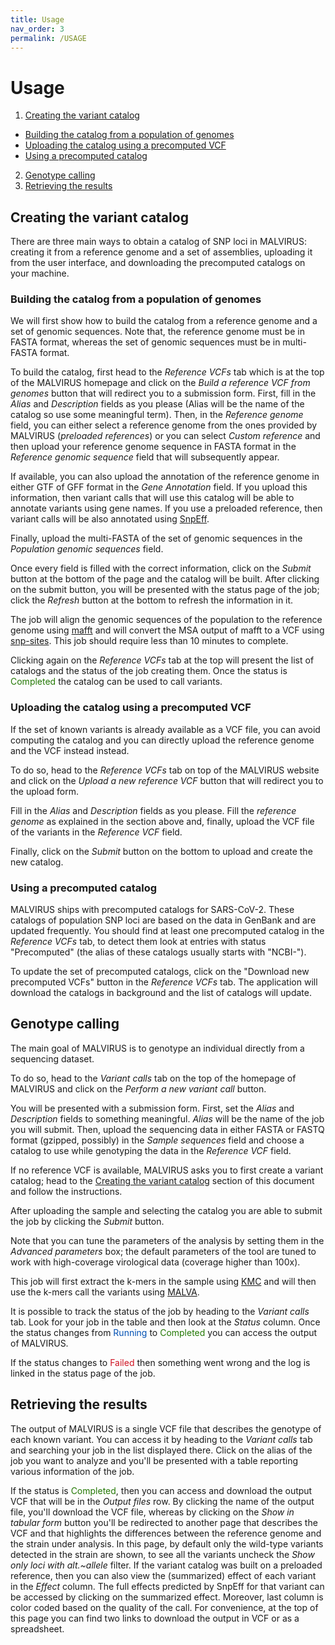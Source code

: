 ```yaml
---
title: Usage
nav_order: 3
permalink: /USAGE
---
```

# Usage
1. [Creating the variant catalog](#creating-the-variant-catalog)
  - [Building the catalog from a population of genomes](#building-the-catalog-from-a-population-of-genomes)
  - [Uploading the catalog using a precomputed VCF](#uploading-the-catalog-using-a-precomputed-vcf)
  - [Using a precomputed catalog](#using-a-precomputed-catalog)
2. [Genotype calling](#genotype-calling)
3. [Retrieving the results](#retrieving-the-results)

## Creating the variant catalog

There are three main ways to obtain a catalog of SNP loci in MALVIRUS: creating it from a reference genome and a set of assemblies, uploading it from the user interface, and downloading the precomputed catalogs on your machine.

### Building the catalog from a population of genomes

We will first show how to build the catalog from a reference genome and a set of genomic sequences.
Note that, the reference genome must be in FASTA format, whereas the set of genomic sequences must be in multi-FASTA format.

To build the catalog, first head to the _Reference VCFs_ tab which is at the top of the MALVIRUS homepage and click on the _Build a reference VCF from genomes_ button that will redirect you to a submission form.
First, fill in the _Alias_ and _Description_ fields as you please (Alias will be the name of the catalog so use some meaningful term).
Then, in the _Reference genome_ field, you can either select a reference genome from the ones provided by MALVIRUS (_preloaded references_) or you can select _Custom reference_ and then upload your reference genome sequence in FASTA format in the _Reference genomic sequence_ field that will subsequently appear.

If available, you can also upload the annotation of the reference genome in either GTF of GFF format in the _Gene Annotation_ field.
If you upload this information, then variant calls that will use this catalog will be able to annotate variants using gene names.
If you use a preloaded reference, then variant calls will be also annotated using [SnpEff](https://pcingola.github.io/SnpEff/).

Finally, upload the multi-FASTA of the set of genomic sequences in the _Population genomic sequences_ field.

Once every field is filled with the correct information, click on the _Submit_ button at the bottom of the page and the catalog will be built.
After clicking on the submit button, you will be presented with the status page of the job; click the _Refresh_ button at the bottom to refresh the information in it.

The job will align the genomic sequences of the population to the reference genome using [mafft](https://mafft.cbrc.jp/alignment/software/) and will convert the MSA output of mafft to a VCF using [snp-sites](https://github.com/sanger-pathogens/snp-sites).
This job should require less than 10 minutes to complete.

Clicking again on the _Reference VCFs_ tab at the top will present the list of catalogs and the status of the job creating them.
Once the status is <span style="color:#237804">Completed</span> the catalog can be used to call variants.

### Uploading the catalog using a precomputed VCF

If the set of known variants is already available as a VCF file, you can avoid computing the catalog and you can directly upload the reference genome and the VCF instead instead.

To do so, head to the _Reference VCFs_ tab on top of the MALVIRUS website and click on the _Upload a new reference VCF_ button that will redirect you to the upload form.

Fill in the _Alias_ and _Description_ fields as you please.
Fill the _reference genome_ as explained in the section above and, finally, upload the VCF file of the variants in the _Reference VCF_ field.

Finally, click on the _Submit_ button on the bottom to upload and create the new catalog.

### Using a precomputed catalog

MALVIRUS ships with precomputed catalogs for SARS-CoV-2.
These catalogs of population SNP loci are based on the data in GenBank and are updated frequently.
You should find at least one precomputed catalog in the _Reference VCFs_ tab, to detect them look at entries with status "Precomputed" (the alias of these catalogs usually starts with "NCBI-").

To update the set of precomputed catalogs, click on the "Download new precomputed VCFs" button in the _Reference VCFs_ tab.
The application will download the catalogs in background and the list of catalogs will update.

## Genotype calling

The main goal of MALVIRUS is to genotype an individual directly from a sequencing dataset.

To do so, head to the _Variant calls_ tab on the top of the homepage of MALVIRUS and click on the _Perform a new variant call_ button.

You will be presented with a submission form.
First, set the _Alias_ and _Description_ fields to something meaningful. _Alias_ will be the name of the job you will submit.
Then, upload the sequencing data in either FASTA or FASTQ format (gzipped, possibly) in the _Sample sequences_ field and choose a catalog to use while genotyping the data in the _Reference VCF_ field.

If no reference VCF is available, MALVIRUS asks you to first create a variant catalog; head to the [Creating the variant catalog](#creating-the-variant-catalog) section of this document and follow the instructions.

After uploading the sample and selecting the catalog you are able to submit the job by clicking the _Submit_ button.

Note that you can tune the parameters of the analysis by setting them in the _Advanced parameters_ box; the default parameters of the tool are tuned to work with high-coverage virological data (coverage higher than 100x).

This job will first extract the k-mers in the sample using [KMC](http://sun.aei.polsl.pl/kmc) and will then use the k-mers call the variants using [MALVA](https://github.com/algolab/malva).

It is possible to track the status of the job by heading to the _Variant calls_ tab.
Look for your job in the table and then look at the _Status_ column.
Once the status changes from <span style="color:#0050b3">Running</span> to <span style="color:#237804">Completed</span> you can access the output of MALVIRUS.

If the status changes to <span style="color:#cf1322">Failed</span> then something went wrong and the log is linked in the status page of the job.

## Retrieving the results

The output of MALVIRUS is a single VCF file that describes the genotype of each known variant.
You can access it by heading to the _Variant calls_ tab and searching your job in the list displayed there.
Click on the alias of the job you want to analyze and you'll be presented with a table reporting various information of the job.

If the status is <span style="color:#237804">Completed</span>, then you can access and download the output VCF that will be in the _Output files_ row.
By clicking the name of the output file, you'll download the VCF file, whereas by clicking on the _Show in tabular form_ button you'll be redirected to another page that describes the VCF and that highlights the differences between the reference genome and the strain under analysis.
In this page, by default only the wild-type variants detected in the strain are shown, to see all the variants uncheck the _Show only loci with alt.~allele_ filter.
If the variant catalog was built on a preloaded reference, then you can also view the (summarized) effect of each variant in the _Effect_ column. The full effects predicted by SnpEff for that variant can be accessed by clicking on the summarized effect.
Moreover, last column is color coded based on the quality of the call.
For convenience, at the top of this page you can find two links to download the output in VCF or as a spreadsheet.
